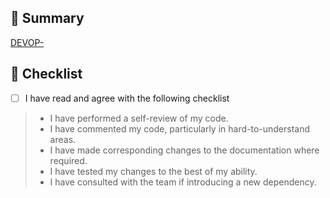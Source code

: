 <!--
PR Title format:
JIRA_BOARD_ABBREVIATION-JIRA_TASK_NUMBER: TITLE_OF_JIRA_TASK
-->

## 🎯 Summary

<!-- COMPLETE JIRA LINK BELOW -->
[DEVOP-](https://citz-imb.atlassian.net/jira/software/c/projects/DEVOP/boards/18?selectedIssue=DEVOP-)

<!-- PROVIDE BELOW an explanation of your changes and any images to support your explanation -->


## 🔰 Checklist

- [ ] I have read and agree with the following checklist

> - I have performed a self-review of my code.
> - I have commented my code, particularly in hard-to-understand areas.
> - I have made corresponding changes to the documentation where required.
> - I have tested my changes to the best of my ability.
> - I have consulted with the team if introducing a new dependency.
